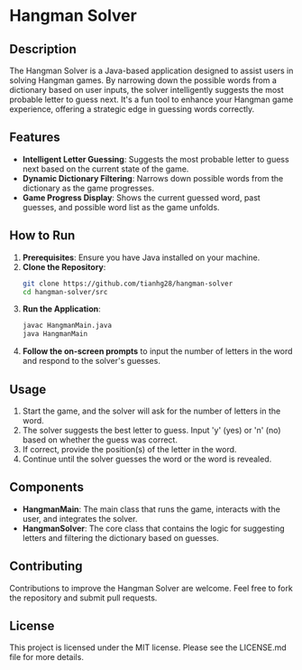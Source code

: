 
# Hangman Solver

## Description
The Hangman Solver is a Java-based application designed to assist users in solving Hangman games. By narrowing down the possible words from a dictionary based on user inputs, the solver intelligently suggests the most probable letter to guess next. It's a fun tool to enhance your Hangman game experience, offering a strategic edge in guessing words correctly.

## Features
- **Intelligent Letter Guessing**: Suggests the most probable letter to guess next based on the current state of the game.
- **Dynamic Dictionary Filtering**: Narrows down possible words from the dictionary as the game progresses.
- **Game Progress Display**: Shows the current guessed word, past guesses, and possible word list as the game unfolds.

## How to Run
1. **Prerequisites**: Ensure you have Java installed on your machine.
2. **Clone the Repository**:
   ```bash
   git clone https://github.com/tianhg28/hangman-solver
   cd hangman-solver/src
   ```
3. **Run the Application**:
   ```bash
   javac HangmanMain.java
   java HangmanMain
   ```
4. **Follow the on-screen prompts** to input the number of letters in the word and respond to the solver's guesses.

## Usage
1. Start the game, and the solver will ask for the number of letters in the word.
2. The solver suggests the best letter to guess. Input 'y' (yes) or 'n' (no) based on whether the guess was correct.
3. If correct, provide the position(s) of the letter in the word.
4. Continue until the solver guesses the word or the word is revealed.

## Components
- **HangmanMain**: The main class that runs the game, interacts with the user, and integrates the solver.
- **HangmanSolver**: The core class that contains the logic for suggesting letters and filtering the dictionary based on guesses.

## Contributing
Contributions to improve the Hangman Solver are welcome. Feel free to fork the repository and submit pull requests.

## License
This project is licensed under the MIT license. Please see the LICENSE.md file for more details.
